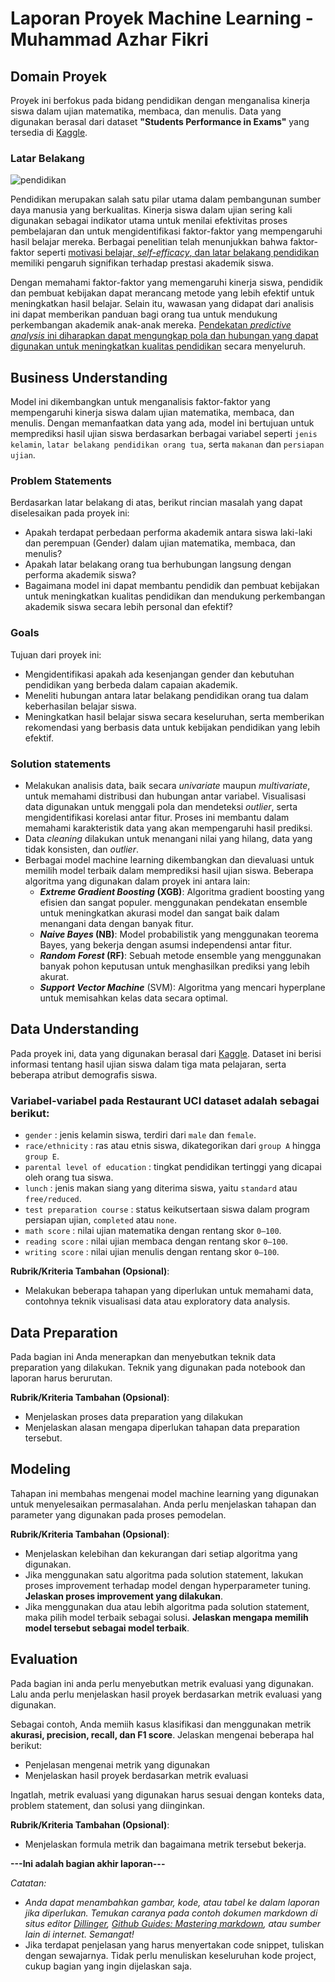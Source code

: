 # Laporan Proyek Machine Learning - Muhammad Azhar Fikri

## Domain Proyek

Proyek ini berfokus pada bidang pendidikan dengan menganalisa kinerja siswa dalam ujian matematika, membaca, dan menulis. 
Data yang digunakan berasal dari dataset **"Students Performance in Exams"** yang tersedia di [Kaggle](https://www.kaggle.com/datasets/spscientist/students-performance-in-exams). 

### Latar Belakang
![pendidikan](https://media.istockphoto.com/id/1260413500/id/foto/anak-anak-belajar-di-luar-ruangan-di-taman.jpg?s=170667a&w=0&k=20&c=sDsnoLgmJst_oBx0y0oXkdsAi3CYjMbHRKtA0c6buIQ=)

Pendidikan merupakan salah satu pilar utama dalam pembangunan sumber daya manusia yang berkualitas. Kinerja siswa dalam ujian sering kali digunakan sebagai indikator utama untuk menilai efektivitas proses pembelajaran dan untuk mengidentifikasi faktor-faktor yang mempengaruhi hasil belajar mereka. Berbagai penelitian telah menunjukkan bahwa faktor-faktor seperti [motivasi belajar, _self-efficacy_, dan latar belakang pendidikan](https://journal.uny.ac.id/index.php/jrpm/article/view/2666) memiliki pengaruh signifikan terhadap prestasi akademik siswa. 

Dengan memahami faktor-faktor yang memengaruhi kinerja siswa, pendidik dan pembuat kebijakan dapat merancang metode yang lebih efektif untuk meningkatkan hasil belajar. Selain itu, wawasan yang didapat dari analisis ini dapat memberikan panduan bagi orang tua untuk mendukung perkembangan akademik anak-anak mereka. [Pendekatan _predictive analysis_ ini diharapkan dapat mengungkap pola dan hubungan yang dapat digunakan untuk meningkatkan kualitas pendidikan](https://arxiv.org/abs/2208.07749) secara menyeluruh.

## Business Understanding
Model ini dikembangkan untuk menganalisis faktor-faktor yang mempengaruhi kinerja siswa dalam ujian matematika, membaca, dan menulis. Dengan memanfaatkan data yang ada, model ini bertujuan untuk memprediksi hasil ujian siswa berdasarkan berbagai variabel seperti `jenis kelamin`, `latar belakang pendidikan orang tua`, serta `makanan` dan `persiapan ujian`.

### Problem Statements
Berdasarkan latar belakang di atas, berikut rincian masalah yang dapat diselesaikan pada proyek ini:
- Apakah terdapat perbedaan performa akademik antara siswa laki-laki dan perempuan (Gender) dalam ujian matematika, membaca, dan menulis?
- Apakah latar belakang orang tua berhubungan langsung dengan performa akademik siswa?
- Bagaimana model ini dapat membantu pendidik dan pembuat kebijakan untuk meningkatkan kualitas pendidikan dan mendukung perkembangan akademik siswa secara lebih personal dan efektif?

### Goals
Tujuan dari proyek ini:
- Mengidentifikasi apakah ada kesenjangan gender dan kebutuhan pendidikan yang berbeda dalam capaian akademik.
- Meneliti hubungan antara latar belakang pendidikan orang tua dalam keberhasilan belajar siswa.
- Meningkatkan hasil belajar siswa secara keseluruhan, serta memberikan rekomendasi yang berbasis data untuk kebijakan pendidikan yang lebih efektif.

### Solution statements
- Melakukan analisis data, baik secara _univariate_ maupun _multivariate_, untuk memahami distribusi dan hubungan antar variabel. Visualisasi data digunakan untuk menggali pola dan mendeteksi _outlier_, serta mengidentifikasi korelasi antar fitur. Proses ini membantu dalam memahami karakteristik data yang akan mempengaruhi hasil prediksi.
- Data _cleaning_ dilakukan untuk menangani nilai yang hilang, data yang tidak konsisten, dan _outlier_.
- Berbagai model machine learning dikembangkan dan dievaluasi untuk memilih model terbaik dalam memprediksi hasil ujian siswa. Beberapa algoritma yang digunakan dalam proyek ini antara lain:
    * **_Extreme Gradient Boosting_ (XGB)**: Algoritma gradient boosting yang efisien dan sangat populer. menggunakan pendekatan ensemble untuk meningkatkan akurasi model dan sangat baik dalam menangani data dengan banyak fitur.
    * **_Naive Bayes_ (NB)**: Model probabilistik yang menggunakan teorema Bayes, yang bekerja dengan asumsi independensi antar fitur.
    * **_Random Forest_ (RF)**: Sebuah metode ensemble yang menggunakan banyak pohon keputusan untuk menghasilkan prediksi yang lebih akurat.
    * **_Support Vector Machine_** (SVM): Algoritma yang mencari hyperplane untuk memisahkan kelas data secara optimal.

## Data Understanding
Pada proyek ini, data yang digunakan berasal dari [Kaggle](https://www.kaggle.com/datasets/spscientist/students-performance-in-exams). Dataset ini berisi informasi tentang hasil ujian siswa dalam tiga mata pelajaran, serta beberapa atribut demografis siswa.

### Variabel-variabel pada Restaurant UCI dataset adalah sebagai berikut:
- `gender` : jenis kelamin siswa, terdiri dari `male` dan `female`.
- `race/ethnicity` : ras atau etnis siswa, dikategorikan dari `group A` hingga `group E`.
- `parental level of education` : tingkat pendidikan tertinggi yang dicapai oleh orang tua siswa.
- `lunch` : jenis makan siang yang diterima siswa, yaitu `standard` atau `free/reduced`.
- `test preparation course` : status keikutsertaan siswa dalam program persiapan ujian, `completed` atau `none`.
- `math score` : nilai ujian matematika dengan rentang skor `0–100`.
- `reading score` : nilai ujian membaca dengan rentang skor `0–100`.
- `writing score` : nilai ujian menulis dengan rentang skor `0–100`.

**Rubrik/Kriteria Tambahan (Opsional)**:
- Melakukan beberapa tahapan yang diperlukan untuk memahami data, contohnya teknik visualisasi data atau exploratory data analysis.

## Data Preparation
Pada bagian ini Anda menerapkan dan menyebutkan teknik data preparation yang dilakukan. Teknik yang digunakan pada notebook dan laporan harus berurutan.

**Rubrik/Kriteria Tambahan (Opsional)**: 
- Menjelaskan proses data preparation yang dilakukan
- Menjelaskan alasan mengapa diperlukan tahapan data preparation tersebut.

## Modeling
Tahapan ini membahas mengenai model machine learning yang digunakan untuk menyelesaikan permasalahan. Anda perlu menjelaskan tahapan dan parameter yang digunakan pada proses pemodelan.

**Rubrik/Kriteria Tambahan (Opsional)**: 
- Menjelaskan kelebihan dan kekurangan dari setiap algoritma yang digunakan.
- Jika menggunakan satu algoritma pada solution statement, lakukan proses improvement terhadap model dengan hyperparameter tuning. **Jelaskan proses improvement yang dilakukan**.
- Jika menggunakan dua atau lebih algoritma pada solution statement, maka pilih model terbaik sebagai solusi. **Jelaskan mengapa memilih model tersebut sebagai model terbaik**.

## Evaluation
Pada bagian ini anda perlu menyebutkan metrik evaluasi yang digunakan. Lalu anda perlu menjelaskan hasil proyek berdasarkan metrik evaluasi yang digunakan.

Sebagai contoh, Anda memiih kasus klasifikasi dan menggunakan metrik **akurasi, precision, recall, dan F1 score**. Jelaskan mengenai beberapa hal berikut:
- Penjelasan mengenai metrik yang digunakan
- Menjelaskan hasil proyek berdasarkan metrik evaluasi

Ingatlah, metrik evaluasi yang digunakan harus sesuai dengan konteks data, problem statement, dan solusi yang diinginkan.

**Rubrik/Kriteria Tambahan (Opsional)**: 
- Menjelaskan formula metrik dan bagaimana metrik tersebut bekerja.

**---Ini adalah bagian akhir laporan---**

_Catatan:_
- _Anda dapat menambahkan gambar, kode, atau tabel ke dalam laporan jika diperlukan. Temukan caranya pada contoh dokumen markdown di situs editor [Dillinger](https://dillinger.io/), [Github Guides: Mastering markdown](https://guides.github.com/features/mastering-markdown/), atau sumber lain di internet. Semangat!_
- Jika terdapat penjelasan yang harus menyertakan code snippet, tuliskan dengan sewajarnya. Tidak perlu menuliskan keseluruhan kode project, cukup bagian yang ingin dijelaskan saja.

